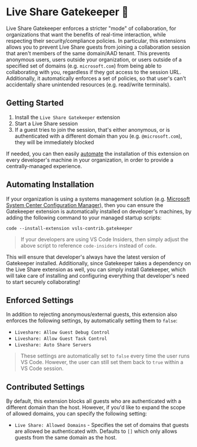 # Live Share Gatekeeper 💂

Live Share Gatekeeper enforces a stricter "mode" of collaboration, for organizations that want the benefits of real-time interaction, while respecting their security/compliance policies. In particular, this extensions allows you to prevent Live Share guests from joining a collaboration session that aren't members of the same domain/AAD tenant. This prevents anonymous users, users outside your organization, or users outside of a specified set of domains (e.g. `microsoft.com`) from being able to collaborating with you, regardless if they got access to the session URL. Additionally, it automatically enforces a set of policies, so that user's can't accidentally share unintended resources (e.g. read/write terminals).

## Getting Started

1. Install the `Live Share Gatekeeper` extension
1. Start a Live Share session
1. If a guest tries to join the session, that's either anonymous, or is authenticated with a different domain than you (e.g. `@microsoft.com`), they will be immediately blocked

If needed, you can then easily [automate](#automating-installation) the installation of this extension on every developer's machine in your organization, in order to provide a centrally-managed experience.

## Automating Installation

If your organization is using a systems management solution (e.g. [Microsoft System Center Configuration Manager](https://en.wikipedia.org/wiki/Microsoft_System_Center_Configuration_Manager)), then you can ensure the Gatekeeper extension is automatically installed on developer's machines, by adding the following command to your managed startup scripts:

```shell
code --install-extension vsls-contrib.gatekeeper
```

> If your developers are using VS Code Insiders, then simply adjust the above script to reference `code-insiders` instead of `code`.

This will ensure that developer's always have the latest version of Gatekeeper installed. Additionally, since Gatekeeper takes a dependency on the Live Share extension as well, you can simply install Gatekeeper, which will take care of installing and configuring everything that developer's need to start securely collaborating!

## Enforced Settings

In addition to rejecting anonymous/external guests, this extension also enforces the following settings, by automatically setting them to `false`:

- `Liveshare: Allow Guest Debug Control`
- `Liveshare: Allow Guest Task Control`
- `Liveshare: Auto Share Servers`

> These settings are automatically set to `false` every time the user runs VS Code. However, the user can still set them back to `true` within a VS Code session.

## Contributed Settings

By default, this extension blocks all guests who are authenticated with a different domain than the host. However, if you'd like to expand the scope of allowed domains, you can specify the following setting:

- `Live Share: Allowed Domains` - Specifies the set of domains that guests are allowed be authenticated with. Defaults to `[]` which only allows guests from the same domain as the host.
